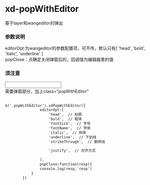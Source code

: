 # xd-popWithEditor
基于layer和wangeditor的弹出


<h3>参数说明</h3>
editorOpt:为wangeditor的参数配置项，可不传，默认只有[
                'head',
                'bold',
                'italic',
                'underline'
            ]<br>
popClose：点确定关闭弹窗后的，回调值为编辑器里的值


<h3>须注意</h3>
<input class="popWithEditor" type="text" readonly /><br>
需要弹窗部分，加上class="popWithEditor" <br>
<br>


```html
$('.popWithEditor').xdPopWithEditor({
                editorOpt:[
                    'head',  // 标题
                    'bold',  // 粗体
                    'fontSize',  // 字号
                    'fontName',  // 字体
                    'italic',  // 斜体
                    'underline',  // 下划线
                    'strikeThrough',  // 删除线
                    
                    'justify',  // 对齐方式
                
                ],
                popClose:function(resp){
                console.log(resp,'resp')
            }
        })

